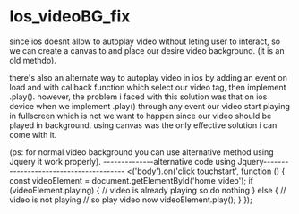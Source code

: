 # Ios_videoBG_fix

since ios doesnt allow to autoplay video without leting user to interact, so we can create a canvas to and place our desire video background. (it is an old methdo).

there's also an alternate way to autoplay video in ios by adding an event on load and with callback function which select our video tag, then  implement .play().
however, the problem i faced with this solution was that on ios device when we implement .play() through any event our video start playing in fullscreen which is not we want to happen since our video should be played in background.
using canvas was the only effective solution i can come with it.


(ps: for normal video background you can use alternative method using Jquery it work properly).
--------------alternative code using Jquery---------------------------------------
<('body').on('click touchstart', function () {
        const videoElement = document.getElementById('home_video');
        if (videoElement.playing) {
            // video is already playing so do nothing
        }
        else {
            // video is not playing
            // so play video now
            videoElement.play();
        }
});
